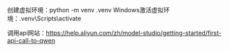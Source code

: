 创建虚拟环境：python -m venv .venv
Windows激活虚拟环境：.venv\Scripts\activate

调用api网站：https://help.aliyun.com/zh/model-studio/getting-started/first-api-call-to-qwen
